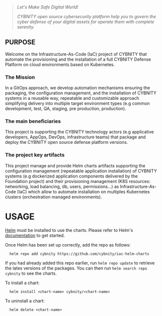 > _Let's Make Safe Digital World!_
> 
> _CYBNITY open source cybersecurity platform help you to govern the cyber defense of your digital assets for operate them with complete serenity._
## PURPOSE
Welcome on the Infrastructure-As-Code (IaC) project of CYBNITY that automate the provisioning and the installation of a full CYBNITY Defense Platform on cloud environments based on Kubernetes.
### The Mission
In a GitOps approach, we develop automation mechanisms ensuring the packaging, the configuration management, and the installation of CYBNITY systems in a reusable way, repeatable and customizable approach simplifying delivery into multiple target environment types (e.g common development, test, QA, staging, pre production, production).
### The main beneficiaries
This project is supporting the CYBNITY technology actors (e.g applicative developers, AppOps, DevOps, infrastructure teams) that package and deploy the CYBNITY open source defense platform versions.
### The project key artifacts
This project manage and provide Helm charts artifacts supporting the configuration management (repeatable application installation) of CYBNITY systems (e.g dockerized application components delivered by the Foundation project) and their provisioning management (K8S resources: networking, load balancing, db, users, permissions...) as Infrastructure-As-Code (IaC) which allow to automate installation on multiples Kubernetes clusters (orchestration managed environments).
# USAGE
[Helm](https://helm.sh) must be installed to use the charts. Please refer to Helm's [documentation](https://helm.sh.docs) to get started.

Once Helm has been set up correctly, add the repo as follows:
```shell
  helm repo add cybnity https://github.com/cybnity/iac-helm-charts
```

If you had already added this repo earlier, run `helm repo update` to retrieve the lates versions of the packages. You can then run `helm search repo cybnity` to see the charts.

To install a chart:
```shell
  helm install <chart-name> cybnity/<chart-name>
```

To uninstall a chart:
```shell
  helm delete <chart-name>
```
